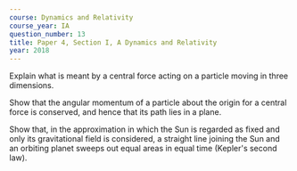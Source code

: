 ```yaml
---
course: Dynamics and Relativity
course_year: IA
question_number: 13
title: Paper 4, Section I, A Dynamics and Relativity
year: 2018
---
```




Explain what is meant by a central force acting on a particle moving in three dimensions.

Show that the angular momentum of a particle about the origin for a central force is conserved, and hence that its path lies in a plane.

Show that, in the approximation in which the Sun is regarded as fixed and only its gravitational field is considered, a straight line joining the Sun and an orbiting planet sweeps out equal areas in equal time (Kepler's second law).